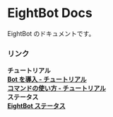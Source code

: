 # EightBot Docs

EightBot のドキュメントです。<br>

### リンク<br>

**チュートリアル**<br>
[**Bot を導入 - チュートリアル**](/tutorial/botinvite.md)<br>
[**コマンドの使い方 - チュートリアル**](/tutorial/command.md)<br>
**ステータス**<br>
[**EightBot ステータス**](status.html)
